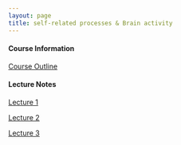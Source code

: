 ```yaml
---
layout: page
title: self-related processes & Brain activity
---
```


#### Course Information

[Course Outline](/courses/stellar-structures/Sample_Course_Outline.pdf)

#### Lecture Notes

[Lecture 1](/courses/stellar-structures/Sample_Lecture_Notes.pdf)

[Lecture 2](/courses/stellar-structures/Sample_Lecture_Notes.pdf)

[Lecture 3](/courses/stellar-structures/Sample_Lecture_Notes.pdf)
